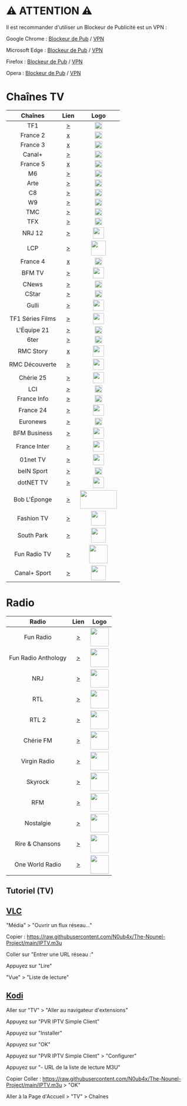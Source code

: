 # ⚠ ATTENTION ⚠

Il est recommander d'utiliser un Blockeur de Publicité est un VPN :

Google Chrome : [Blockeur de Pub](https://tiny.one/AdGuard) / [VPN](https://tiny.one/GC-VPN)

Microsoft Edge : [Blockeur de Pub](https://tiny.one/ME-AdGuard) / [VPN](https://tiny.one/ME-VPN)

Firefox : [Blockeur de Pub](https://tiny.one/FF-AdGuard) / [VPN](https://tiny.one/FF-VPN)

Opera : [Blockeur de Pub](https://tiny.one/OP-AdGuard) / [VPN](https://tiny.one/OP-VPN)



# Chaînes TV


| Chaînes           | Lien  | Logo  |
|:-----------------:|:-----:|:-----:|
| TF1        | [>](https://rotf.lol/TF1-TV1) | <img height="20" src="https://i.imgur.com/e7683oF.png"/> |
| France 2   | [x](https://raw.githubusercontent.com/N0ub4x/The-Nounel-Project/main/404.jpg) | <img height="20" src="https://i.imgur.com/23MFY0U.png"/> |
| France 3   | [x](https://raw.githubusercontent.com/N0ub4x/The-Nounel-Project/main/404.jpg) | <img height="20" src="https://i.imgur.com/hxRmcTD.png"/> |
| Canal+     | [>](https://rotf.lol/Canal-Plus-TV) | <img height="20" src="https://i.imgur.com/xy7gQLJ.jpg"/> |
| France 5   | [x](https://raw.githubusercontent.com/N0ub4x/The-Nounel-Project/main/404.jpg) | <img height="20" src="https://i.imgur.com/5da6u0l.png"/> |
| M6         | [>](https://rotf.lol/M6-TV) | <img height="20" src="https://i.imgur.com/Ah9CAIO.png"/> |
| Arte       | [>](https://rotf.lol/Arte-TV) | <img height="20" src="https://i.imgur.com/zYUKoXr.png"/> |
| C8         | [>](https://rotf.lol/C8-TV) | <img height="20" src="https://i.imgur.com/CmnOEtM.png"/> |
| W9         | [>](https://rotf.lol/W9-TV) | <img height="20" src="https://i.imgur.com/e26x2wq.png"/> |
| TMC        | [>](https://rotf.lol/TMC-TV) | <img height="20" src="https://i.imgur.com/bf0scMb.png"/> |
| TFX        | [>](https://rotf.lol/TFX-TV) | <img height="20" src="https://i.imgur.com/hAnirTf.png"/> |
| NRJ 12     | [>](https://rotf.lol/NRJ-12) | <img height="30" src="https://i.imgur.com/Sz9Lh9T.png"/> |
| LCP        | [>](https://rotf.lol/LCP-TV) | <img height="40" src="https://i.imgur.com/5iMBxUj.png"/> |
| France 4   | [x](https://raw.githubusercontent.com/N0ub4x/The-Nounel-Project/main/404.jpg) | <img height="20" src="https://i.imgur.com/YIHoAbr.png"/> |
| BFM TV     | [>](https://rotf.lol/BFM-TV) | <img height="30" src="https://i.imgur.com/jNCPG26.png"/> |
| CNews      | [>](https://rotf.lol/CNews) | <img height="20" src="https://i.imgur.com/JUqoFSu.jpeg"/> |
| CStar      | [>](https://rotf.lol/CStar) | <img height="20" src="https://i.imgur.com/Ya8QhQe.png"/> |
| Gulli      | [>](https://rotf.lol/Gulli) | <img height="30" src="https://i.imgur.com/l85rt37.png"/> |
| TF1 Séries Films | [>](https://rotf.lol/TF1-SF) | <img height="30" src="https://i.imgur.com/JPHIUnf.png"/> |
| L'Équipe 21| [>](https://rotf.lol/LEquipe-21) | <img height="20" src="https://i.imgur.com/p6Zl9XT.png"/> |
| 6ter       | [>](https://rotf.lol/6terTV) | <img height="20" src="https://i.imgur.com/DcvJDY4.png"/> |
| RMC Story  | [x](https://raw.githubusercontent.com/N0ub4x/The-Nounel-Project/main/404.jpg) | <img height="30" src="https://i.imgur.com/jXANVZp.png"/> |
| RMC Découverte | [>](https://rotf.lol/RMC-Decouverte) | <img height="30" src="https://i.imgur.com/wzmlEBl.png"/> |
| Chérie 25  | [>](https://rotf.lol/Cherie25) | <img height="30" src="https://i.imgur.com/dI7rnz8.png"/> |
| LCI        | [>](https://rotf.lol/LCI-TV) | <img height="20" src="https://i.imgur.com/nP9YAom.png"/> |
| France Info| [>](https://rotf.lol/France-Info) | <img height="20" src="https://i.imgur.com/ri84Amq.png"/> |
| France 24  | [>](https://rotf.lol/France-24) | <img height="30" src="https://i.imgur.com/FwEeS8x.png"/> |
| Euronews   | [>](https://rotf.lol/Euronews-TV) | <img height="20" src="https://i.imgur.com/yKs1Kwz.png"/> |
| BFM Business | [>](https://rotf.lol/BFM-Business) | <img height="30" src="https://i.imgur.com/D5ZyOmn.jpg"/> |
| France Inter | [>](https://rotf.lol/France-Inter-TV) | <img height="30" src="https://i.imgur.com/smk90Wh.png"/> |
| 01net TV | [>](https://rotf.lol/01net-TV) | <img height="30" src="https://i.imgur.com/YLjp3jp.jpeg"/> |
| beIN Sport | [>](https://rotf.lol/beINSports) | <img height="20" src="https://i.imgur.com/FOVn9J1.png"/> |
| dotNET TV  | [>](https://rotf.lol/dotNET-TV) | <img height="30" src="https://i.imgur.com/9LrXFNP.png"/> |
| Bob L'Éponge | [>](https://rotf.lol/Bob-Eponge-TV) | <img height="50" width="100" src="https://i.imgur.com/mk0fNO9.png"/> |
| Fashion TV | [>](https://rotf.lol/FTV-TV) | <img height="40" src="https://i.imgur.com/n56r7oi.jpg"/> |
| South Park | [>](https://rotf.lol/South-Park-TV) | <img height="40" src="https://i.imgur.com/aiMAjfW.png"/> |
| Fun Radio TV | [>](https://rotf.lol/FunRadioTV) | <img height="50" src="https://i.imgur.com/2O10QwT.png"/> |
| Canal+ Sport | [>](https://rotf.lol/CanalSport) | <img height="40" src="https://i.imgur.com/W8GlYZd.png"/> |

# Radio

| Radio             | Lien  | Logo  |
|:-----------------:|:-----:|:-----:|
| Fun Radio        | [>](https://rotf.lol/FunRadio) | <img height="50" src="https://i.imgur.com/2O10QwT.png"/> |
| Fun Radio Anthology | [>](https://rotf.lol/FunRadioAnthology) | <img height="50" src="https://i.imgur.com/z2GsFqa.jpg"/> |
| NRJ              | [>](https://rotf.lol/NRJRadio) | <img height="50" src="https://i.imgur.com/ZvkJH3y.png"/> |
| RTL              | [>](https://rotf.lol/RTLRadio) | <img height="50" src="https://i.imgur.com/LJD2cai.png"/> |
| RTL 2            | [>](https://rotf.lol/RTL2Radio) | <img height="50" src="https://i.imgur.com/2Dg2g1I.jpg"/> |
| Chérie FM        | [>](https://rotf.lol/CherieFM) | <img height="50" src="https://i.imgur.com/Q6uaD5O.png"/> |
| Virgin Radio     | [>](https://rotf.lol/VirginRadio) | <img height="50" src="https://i.imgur.com/ry8Q0gJ.png"/> |
| Skyrock          | [>](https://rotf.lol/Skyrock) | <img height="50" src="https://i.imgur.com/6eOgkKG.png"/> |
| RFM              | [>](https://rotf.lol/RFMRadio) | <img height="50" src="https://i.imgur.com/6JJla7f.png"/> |
| Nostalgie        | [>](https://rotf.lol/Nostalgie) | <img height="50" src="https://i.imgur.com/GebTvoi.png"/> |
| Rire & Chansons  | [>](https://rotf.lol/RireChansons) | <img height="50" src="https://i.imgur.com/S0kX1SN.png"/> |
| One World Radio  | [>](https://rotf.lol/OWRTomorrowland) | <img height="50" src="https://i.imgur.com/EPHY16D.png"/> |


Tutoriel (TV)
----------------
[VLC](https://www.microsoft.com/fr-fr/p/vlc-uwp/9nblggh4vvnh#activetab=pivot:overviewtab)
----
"Média" > "Ouvrir un flux réseau..."

Copier : https://raw.githubusercontent.com/N0ub4x/The-Nounel-Project/main/IPTV.m3u

Coller sur "Entrer une URL réseau :"

Appuyez sur "Lire"

"Vue" > "Liste de lecture"


[Kodi](https://www.microsoft.com/fr-fr/p/kodi/9nblggh4t892#activetab=pivot:overviewtab)
-----
Aller sur "TV" > "Aller au navigateur d'extensions"

Appuyez sur "PVR IPTV Simple Client"

Appuyez sur "Installer"

Appuyez sur "OK"

Appuyez sur "PVR IPTV Simple Client" > "Configurer"

Appuyez sur "- URL de la liste de lecture M3U"

Copier Coller : https://raw.githubusercontent.com/N0ub4x/The-Nounel-Project/main/IPTV.m3u > "OK"

Aller à la Page d'Accueil > "TV" > Chaînes
